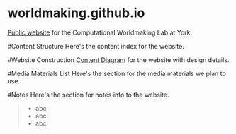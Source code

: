 # worldmaking.github.io
[Public website](http://worldmaking.github.io) for the Computational Worldmaking Lab at York.

#Content Structure
Here's the content index for the website.

#Website Construction
[Content Diagram](https://miro.com/app/board/o9J_knpDM6E=/) for the website with design details.

#Media Materials List
Here's the section for the media materials we plan to use.

#Notes
Here's the section for notes info to the website.
> - abc
> - abc
> - abc


